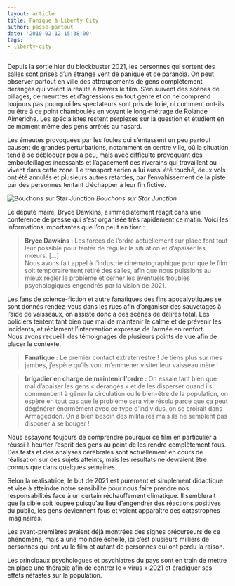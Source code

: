 ```yaml
---
layout: article
title: Panique à Liberty City
author: passe-partout
date: '2010-02-12 15:38:00'
tags:
- liberty-city
---
```


Depuis la sortie hier du blockbuster 2021, les personnes qui sortent des salles sont prises d’un étrange vent de panique et de paranoïa. On peut observer partout en ville des attroupements de gens complètement dérangés qui voient la réalité à travers le film. S’en suivent des scènes de pillages, de meurtres et d’agressions en tout genre et on ne comprend toujours pas pourquoi les spectateurs sont pris de folie, ni comment ont-ils pu être à ce point chamboulés en voyant le long-métrage de Rolande Aimeriche. Les spécialistes restent perplexes sur la question et étudient en ce moment même des gens arrêtés au hasard.

Les émeutes provoquées par les foules qui s’entassent un peu partout causent de grandes perturbations, notamment en centre ville, où la situation tend à se débloquer peu à peu, mais avec difficulté provoquant des embouteillages incessants et l’agacement des riverains qui travaillent ou vivent dans cette zone. Le transport aérien a lui aussi été touché, deux vols ont été annulés et plusieurs autres retardés, par l’envahissement de la piste par des personnes tentant d’échapper à leur fin fictive.

![Bouchons sur Star Junction](/content/images/2007/06/bouchon.jpg)
_Bouchons sur Star Junction_

Le député maire, Bryce Dawkins, a immédiatement réagit dans une conférence de presse qui s’est organisée très rapidement ce matin. Voici les informations importantes que l’on peut en tirer :

> **Bryce Dawkins :** Les forces de l’ordre actuellement sur place font tout leur possible pour tenter de réguler la situation et d’apaiser les mœurs. [...]  
> Nous avons fait appel à l’industrie cinématographique pour que le film soit temporairement retiré des salles, afin que nous puissions au mieux régler le problème et cerner les éventuels troubles psychologiques engendrés par la vision de 2021.

Les fans de science-fiction et autre fanatiques des fins apocalyptiques se sont donnés rendez-vous dans les rues afin d’organiser des sauvetages à l’aide de vaisseaux, on assiste donc à des scènes de délires total. Les policiers tentent tant bien que mal de maintenir le calme et de prévenir les incidents, et réclament l’intervention expresse de l’armée en renfort.  
Nous avons recueilli des témoignages de plusieurs points de vue afin de placer le contexte.

> **Fanatique :** Le premier contact extraterrestre ! Je tiens plus sur mes jambes, j’espère qu’ils vont m’emmener visiter leur vaisseau mère !

> **brigadier en charge de maintenir l'ordre :** On essaie tant bien que mal d’apaiser les gens « dérangés » et de les disperser quand ils commencent à gêner la circulation ou le bien-être de la population, on espère en tout cas que le problème sera vite résolu parce que ça peut dégénérer énormément avec ce type d’individus, on se croirait dans Armageddon. On a bien besoin des militaires mais ils ne semblent pas disposer à se bouger !

Nous essayons toujours de comprendre pourquoi ce film en particulier a réussi à heurter l’esprit des gens au point de les rendre complètement fous. Des tests et des analyses cérébrales sont actuellement en cours de réalisation sur des sujets atteints, mais les résultats ne devraient être connus que dans quelques semaines.

Selon la réalisatrice, le but de 2021 est purement et simplement didactique et vise à atteindre notre sensibilité pour nous faire prendre nos responsabilités face à un certain réchauffement climatique. Il semblerait que la cible soit loupée puisqu’au lieu d’engendrer des réactions positives du public, les gens deviennent fous et voient apparaître des catastrophes imaginaires.

Les avant-premières avaient déjà montrées des signes précurseurs de ce phénomène, mais à une moindre échelle, ici c’est plusieurs milliers de personnes qui ont vu le film et autant de personnes qui ont perdu la raison.

Les principaux psychologues et psychiatres du pays sont en train de mettre en place une thérapie afin de contrer le « virus » 2021 et éradiquer ses effets néfastes sur la population.

<!--kg-card-end: markdown-->
